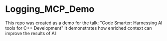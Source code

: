 # Logging_MCP_Demo
This repo was created as a demo for the talk: "Code Smarter: Harnessing AI tools for C++ Development"
It demonstrates how enriched context can improve the results of AI
